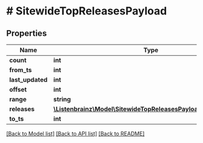 # # SitewideTopReleasesPayload

## Properties

Name | Type | Description | Notes
------------ | ------------- | ------------- | -------------
**count** | **int** |  |
**from_ts** | **int** |  |
**last_updated** | **int** |  |
**offset** | **int** |  |
**range** | **string** |  |
**releases** | [**\Listenbrainz\Model\SitewideTopReleasesPayloadReleasesInner[]**](SitewideTopReleasesPayloadReleasesInner.md) |  |
**to_ts** | **int** |  |

[[Back to Model list]](../../README.md#models) [[Back to API list]](../../README.md#endpoints) [[Back to README]](../../README.md)
